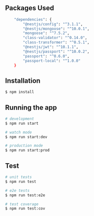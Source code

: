 ## Packages Used

```bash
    "dependencies": {
        "@nestjs/config": "^3.1.1",
        "@nestjs/mongoose": "^10.0.1",
        "mongoose": "^7.5.2",
        "class-validator": "^0.14.0",
        "class-transformer": "^0.5.1",
        "@nestjs/jwt": "^10.1.1",
        "@nestjs/passport": "^10.0.2",
        "passport": "^0.6.0",
        "passport-local": "^1.0.0"
    }
```

## Installation

```bash
$ npm install
```

## Running the app

```bash
# development
$ npm run start

# watch mode
$ npm run start:dev

# production mode
$ npm run start:prod
```

## Test

```bash
# unit tests
$ npm run test

# e2e tests
$ npm run test:e2e

# test coverage
$ npm run test:cov
```
